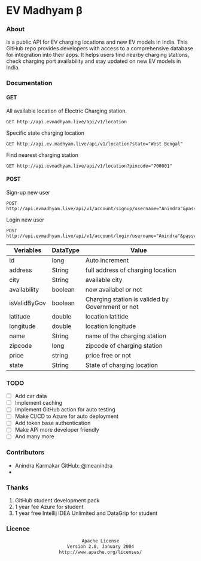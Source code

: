 # EV Madhyam β
### About

is a public API for EV charging locations and new EV models in India. This GitHub repo provides developers with access to a comprehensive database for integration into their apps. It helps users find nearby charging stations, check charging port availability and stay updated on new EV models in India. 

### Documentation

#### GET

All available location of Electric Charging station.
```shell
GET http://api.evmadhyam.live/api/v1/location
```
Specific state charging location
```shell
GET http://api.ev.madhyam.live/api/v1/location?state="West Bengal"
```
Find nearest charging station
```shell
GET http://api.evmadhyam.live/api/v1/location?pincode="700001"
```
#### POST
Sign-up new user
```shell
POST http://api.evmadhyam.live/api/v1/account/signup/username="Anindra"&password="8ch98d3hshds"
```
Login new user
```shell
POST http://api.evmadhyam.live/api/v1/account/login/username="Anindra"&password="8ch98d3hshds"
```

| Veriables    | DataType | Value                                           |
|--------------|----------|-------------------------------------------------|
| id           | long     | Auto increment                                  |
| address      | String   | full address of charging location               |
| city         | String   | available city                                   |
| availability | boolean  | now availabel or not                            |
| isValidByGov | boolean  | Charging station is valided by Government or not |
| latitude     | double   | location latitide                               |
| longitude    | double   | location longitude                              |
| name         | String   | name of the charging station                    |
| zipcode      | long     | zipcode of charging station                     |
| price        | string   | price free or not                               |
| state        | String   | State of charging location                      |


### TODO

- [ ] Add car data
- [ ] Implement caching
- [ ] Implement GitHub action for auto testing
- [ ] Make CI/CD to Azure for auto deployment
- [ ] Add token base authentication
- [ ] Make API more developer friendly
- [ ] And many more

### Contributors

* Anindra Karmakar GitHub: @meanindra
* 
### Thanks

1. GitHub student development pack
2. 1 year fee Azure for student
3. 1 year free Intellij IDEA Unlimited and DataGrip for student

### Licence
<center>

```md
Apache License
Version 2.0, January 2004
http://www.apache.org/licenses/
```

</center>

